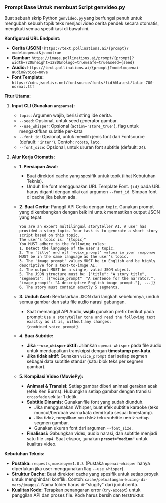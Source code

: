### **Prompt Base Untuk membuat Script genvideo.py**

Buat sebuah skrip Python `genvideo.py` yang berfungsi penuh untuk mengubah sebuah topik teks menjadi video cerita pendek secara otomatis, mengikuti semua spesifikasi di bawah ini.

**Konfigurasi URL Endpoint:**

  * **Cerita (JSON):** `https://text.pollinations.ai/{prompt}?model=openai&json=true`
  * **Gambar:** `https://image.pollinations.ai/prompt/{prompt}?width=720&height=1280&nologo=true&safe=true&seed={seed}`
  * **Audio:** `https://text.pollinations.ai/{prompt}?model=openai-audio&voice=nova`
  * **Font Template:** `https://cdn.jsdelivr.net/fontsource/fonts/{id}@latest/latin-700-normal.ttf`

**Fitur Utama:**

1.  **Input CLI (Gunakan `argparse`):**

      * `topic`: Argumen wajib, berisi string ide cerita.
      * `--seed`: Opsional, untuk seed generator gambar.
      * `--use_whisper`: Opsional (`action='store_true'`), flag untuk mengaktifkan subtitle per-kata.
      * `--font_id`: Opsional, untuk memilih jenis font dari Fontsource (default: `'inter'`). Contoh: `roboto`, `lato`.
      * `--font_size`: Opsional, untuk ukuran font subtitle (default: `24`).

2.  **Alur Kerja Otomatis:**

      * **1. Persiapan Awal:**

          * Buat direktori cache yang spesifik untuk topik (lihat Kebutuhan Teknis).
          * Unduh file font menggunakan URL Template Font. `{id}` pada URL harus diganti dengan nilai dari argumen `--font_id`. Simpan font di cache jika belum ada.

      * **2. Buat Cerita:** Panggil API Cerita dengan `topic`. Gunakan prompt yang dikembangkan dengan baik ini untuk memastikan output JSON yang tepat:

        ```
        You are an expert multilingual storyteller AI. A user has provided a story topic. Your task is to generate a short story script based on this topic.
        The user's topic is: "{topic}"
        You MUST adhere to the following rules:
        1. Detect the language of the user's topic.
        2. The 'title' and all 'voice_prompt' values in your response MUST be in the same language as the user's topic.
        3. The 'image_prompt' values MUST be in English and be highly descriptive for a text-to-image AI.
        4. The output MUST be a single, valid JSON object.
        5. The JSON structure must be: {"title": "A story title", "segments": [{"voice_prompt": "A sentence for the narrator.", "image_prompt": "A descriptive English image prompt."}, ...]}
        6. The story must contain exactly 5 segments.
        ```

      * **3. Unduh Aset:** Berdasarkan JSON dari langkah sebelumnya, unduh semua gambar dan satu file audio narasi gabungan.

          * Saat memanggil API Audio, **wajib** gunakan prefix berikut pada prompt: `Use a storyteller tone and read the following text exactly as it is, without any changes: {combined_voice_prompt}`.

      * **4. Buat Subtitle:**

          * **Jika `--use_whisper` aktif:** Jalankan `openai-whisper` pada file audio untuk mendapatkan transkripsi dengan **timestamp per-kata**.
          * **Jika tidak aktif:** Gunakan `voice_prompt` dari setiap segmen sebagai data subtitle standar (satu blok teks per segmen gambar).

      * **5. Kompilasi Video (MoviePy):**

          * **Animasi & Transisi:** Setiap gambar diberi animasi gerakan acak (efek Ken Burns). Hubungkan setiap gambar dengan transisi `crossfade` sekitar 1 detik.
          * **Subtitle Dinamis:** Gunakan file font yang sudah diunduh.
              * Jika menggunakan Whisper, buat efek subtitle karaoke (teks muncul/berubah warna kata demi kata sesuai timestamp).
              * Jika tidak, tampilkan satu blok teks subtitle untuk setiap segmen gambar.
              * Gunakan ukuran font dari argumen `--font_size`.
          * **Finalisasi:** Gabungkan video, audio narasi, dan subtitle menjadi satu file `.mp4`. Saat ekspor, gunakan **`preset="medium"`** untuk kualitas video.

**Kebutuhan Teknis:**

  * **Pustaka:** `requests`, `moviepy==1.0.3`. (Pustaka `openai-whisper` hanya diperlukan jika user menggunakan flag `--use_whisper`).
  * **Struktur Cache:** Buat direktori cache yang spesifik untuk setiap proyek untuk menghindari konflik. Contoh: `cache/petualangan-kucing-di-mars/images/`. Nama folder harus di-"slugify" dari judul cerita.
  * **Kualitas Kode:** Terapkan penanganan error (`try-except`) untuk panggilan API dan proses file. Kode harus bersih dan terstruktur.